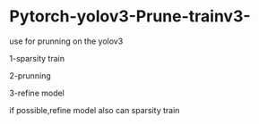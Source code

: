 # Pytorch-yolov3-Prune-trainv3-

use for prunning on the yolov3

1-sparsity train

2-prunning

3-refine model


if possible,refine model also can sparsity train
